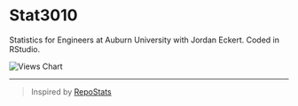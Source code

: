 # Stat3010
Statistics for Engineers at Auburn University with Jordan Eckert. Coded in RStudio.

<!-- Deprecated -->
<!-- ![Views Chart](https://repostatscharts.s3.us-east-2.amazonaws.com/MatthewsRepos/Stat3010_ViewsChart.png#gh-dark-mode-only) -->
<!-- ![Views Chart](https://repostatscharts.s3.us-east-2.amazonaws.com/MatthewsRepos/Stat3010_ViewsChart_Dark.png#gh-light-mode-only) -->

<picture>
  <source media="(prefers-color-scheme: dark)" srcset="https://repostatscharts.s3.us-east-2.amazonaws.com/MatthewsRepos/Stat3010_ViewsChart_Dark.png">
  <source media="(prefers-color-scheme: light)" srcset="https://repostatscharts.s3.us-east-2.amazonaws.com/MatthewsRepos/Stat3010_ViewsChart.png">
  <img alt="Views Chart" src="https://repostatscharts.s3.us-east-2.amazonaws.com/MatthewsRepos/Stat3010_ViewsChart.png">
</picture>

---

> Inspired by [RepoStats](https://github.com/wumphlett/repostats)
